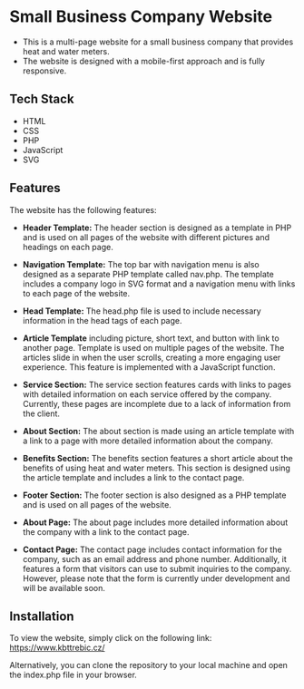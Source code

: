 
# Small Business Company Website

- This is a multi-page website for a small business company that provides heat and water meters. 
- The website is designed with a mobile-first approach and is fully responsive. 


## Tech Stack
- HTML
- CSS
- PHP
- JavaScript
- SVG

## Features

The website has the following features:

- **Header Template:** The header section is designed as a template in PHP and is used on all pages of the website with different pictures and headings on each page. 

- **Navigation Template:** The top bar with navigation menu is also designed as a separate PHP template called nav.php. The template includes a company logo in SVG format and a navigation menu with links to each page of the website.

- **Head Template:** The head.php file is used to include necessary information in the head tags of each page.

- **Article Template** including picture, short text, and button with link to another page. Template is used on multiple pages of the website. The articles slide in when the user scrolls, creating a more engaging user experience. This feature is implemented with a JavaScript function.

- **Service Section:** The service section features cards with links to pages with detailed information on each service offered by the company. Currently, these pages are incomplete due to a lack of information from the client.

- **About Section:** The about section is made using an article template with a link to a page with more detailed information about the company.

- **Benefits Section:** The benefits section features a short article about the benefits of using heat and water meters. This section is designed using the article template and includes a link to the contact page.

- **Footer Section:** The footer section is also designed as a PHP template and is used on all pages of the website.


- **About Page:** The about page includes more detailed information about the company with a link to the contact page. 

- **Contact Page:** The contact page includes contact information for the company, such as an email address and phone number. Additionally, it features a form that visitors can use to submit inquiries to the company. However, please note that the form is currently under development and will be available soon.
## Installation

To view the website, simply click on the following link: https://www.kbttrebic.cz/

Alternatively, you can clone the repository to your local machine and open the index.php file in your browser.
